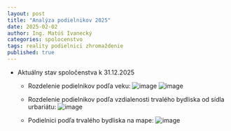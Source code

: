 ```yaml
---
layout: post
title: "Analýza podielnikov 2025"
date: 2025-02-02
author: Ing. Matúš Ivanecký
categories: spolocenstvo
tags: reality podielnici zhromaždenie
published: true
---
```


- Aktuálny stav spoločenstva k 31.12.2025
  -  Rozdelenie podielnikov podľa veku:
    ![image](https://github.com/user-attachments/assets/2231be97-00a2-43ed-8c90-61ed6fffb2ee)
    ![image](https://github.com/user-attachments/assets/1cd0e3a3-1aa0-4c58-b844-5c9ca498ea24)

  -  Rozdelenie podielnikov podľa vzdialenosti trvalého bydliska od sídla urbariátu:
    ![image](https://github.com/user-attachments/assets/f0166fb0-bdc1-4765-8ca9-7b310ffb79a9)

  - Podielnici podľa trvalého bydliska na mape:
    ![image](https://github.com/user-attachments/assets/8cc1ad2a-9d90-43d9-ab92-cf646501341b)



